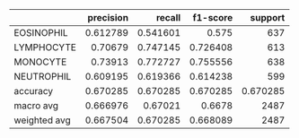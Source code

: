 |              |   precision |   recall |   f1-score |     support |
|:-------------|------------:|---------:|-----------:|------------:|
| EOSINOPHIL   |    0.612789 | 0.541601 |   0.575    |  637        |
| LYMPHOCYTE   |    0.70679  | 0.747145 |   0.726408 |  613        |
| MONOCYTE     |    0.73913  | 0.772727 |   0.755556 |  638        |
| NEUTROPHIL   |    0.609195 | 0.619366 |   0.614238 |  599        |
| accuracy     |    0.670285 | 0.670285 |   0.670285 |    0.670285 |
| macro avg    |    0.666976 | 0.67021  |   0.6678   | 2487        |
| weighted avg |    0.667504 | 0.670285 |   0.668089 | 2487        |